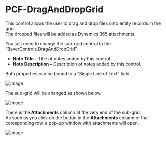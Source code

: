 # PCF-DragAndDropGrid

This control allows the user to drag and drop files onto entity records in the grid. \
The dropped files will be added as Dynamics 365 attachments.

You just need to change the sub-grid control to the “BeverControls.DragAndDropGrid”.

- **Note Title –** Title of notes added by this control.
- **Note Description –** Description of notes added by this control.

Both properties can be bound to a “Single Line of Text” field.

![image](https://user-images.githubusercontent.com/90428984/200298572-90982d85-3a03-4a5b-bbba-d4466763d874.png)

The sub-grid will be changed as shown below.

![image](https://user-images.githubusercontent.com/90428984/200299742-e01876c8-b423-4cc8-b750-b8be4239b8bd.png)

There is the **Attachments** column at the very end of the sub-grid. \
As soon as you click on the button in the **Attachments** column of the coresponding row, a pop-up window with attachments will open.

![image](https://user-images.githubusercontent.com/90428984/200300263-7cc261bd-566a-4d44-b8ce-1817bda2f485.png)
